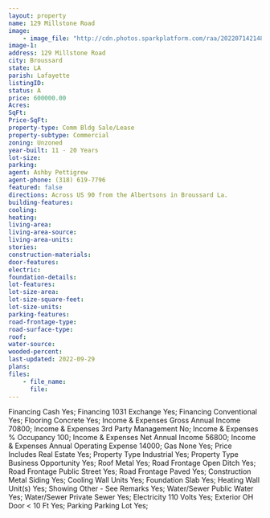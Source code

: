 ```yaml
---
layout: property
name: 129 Millstone Road
image:
    - image_file: "http://cdn.photos.sparkplatform.com/raa/20220714214824469759000000.jpg"
image-1:
address: 129 Millstone Road
city: Broussard
state: LA
parish: Lafayette
listingID: 
status: A
price: 600000.00
Acres: 
SqFt: 
Price-SqFt: 
property-type: Comm Bldg Sale/Lease
property-subtype: Commercial
zoning: Unzoned
year-built: 11 - 20 Years
lot-size: 
parking: 
agent: Ashby Pettigrew
agent-phone: (318) 619-7796
featured: false
directions: Across US 90 from the Albertsons in Broussard La.
building-features: 
cooling: 
heating: 
living-area: 
living-area-source: 
living-area-units: 
stories: 
construction-materials: 
door-features: 
electric: 
foundation-details: 
lot-features: 
lot-size-area: 
lot-size-square-feet: 
lot-size-units: 
parking-features: 
road-frontage-type: 
road-surface-type: 
roof: 
water-source: 
wooded-percent: 
last-updated: 2022-09-29
plans: 
files:
    - file_name:
      file:
---
```

Financing	Cash	Yes;
Financing	1031 Exchange	Yes;
Financing	Conventional	Yes;
Flooring	Concrete	Yes;
Income & Expenses	Gross Annual Income	70800;
Income & Expenses	3rd Party Management	No;
Income & Expenses	% Occupancy	100;
Income & Expenses	Net Annual Income	56800;
Income & Expenses	Annual Operating Expense	14000;
Gas	None	Yes;
Price Includes	Real Estate	Yes;
Property Type	Industrial	Yes;
Property Type	Business Opportunity	Yes;
Roof	Metal	Yes;
Road Frontage	Open Ditch	Yes;
Road Frontage	Public Street	Yes;
Road Frontage	Paved	Yes;
Construction	Metal Siding	Yes;
Cooling	Wall Units	Yes;
Foundation	Slab	Yes;
Heating	Wall Unit(s)	Yes;
Showing	Other - See Remarks	Yes;
Water/Sewer	Public Water	Yes;
Water/Sewer	Private Sewer	Yes;
Electricity	110 Volts	Yes;
Exterior	OH Door < 10 Ft	Yes;
Parking	Parking Lot	Yes;

